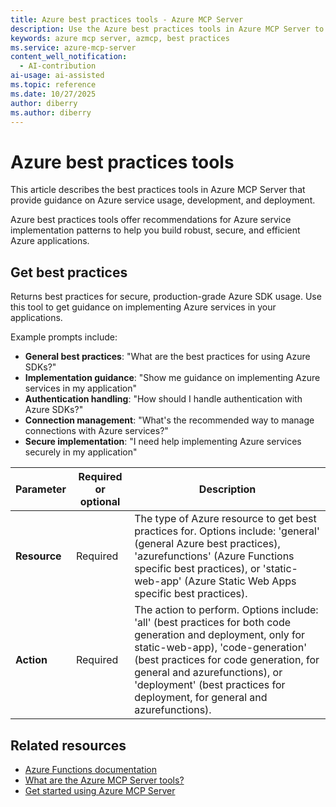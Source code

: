 ```yaml
---
title: Azure best practices tools - Azure MCP Server
description: Use the Azure best practices tools in Azure MCP Server to get guidance on Azure Functions development, deployment, and Azure SDK usage.
keywords: azure mcp server, azmcp, best practices
ms.service: azure-mcp-server
content_well_notification: 
  - AI-contribution
ai-usage: ai-assisted
ms.topic: reference
ms.date: 10/27/2025
author: diberry
ms.author: diberry
---
```


# Azure best practices tools

This article describes the best practices tools in Azure MCP Server that provide guidance on Azure service usage, development, and deployment.

Azure best practices tools offer recommendations for Azure service implementation patterns to help you build robust, secure, and efficient Azure applications.

## Get best practices

<!-- azmcp bestpractices get -->

Returns best practices for secure, production-grade Azure SDK usage. Use this tool to get guidance on implementing Azure services in your applications.

Example prompts include:

- **General best practices**: "What are the best practices for using Azure SDKs?"
- **Implementation guidance**: "Show me guidance on implementing Azure services in my application"
- **Authentication handling**: "How should I handle authentication with Azure SDKs?"
- **Connection management**: "What's the recommended way to manage connections with Azure services?"
- **Secure implementation**: "I need help implementing Azure services securely in my application"

| Parameter | Required or optional | Description |
|-----------|-------------|-------------|
| **Resource** | Required | The type of Azure resource to get best practices for. Options include: 'general' (general Azure best practices), 'azurefunctions' (Azure Functions specific best practices), or 'static-web-app' (Azure Static Web Apps specific best practices). |
| **Action** | Required | The action to perform. Options include: 'all' (best practices for both code generation and deployment, only for static-web-app), 'code-generation' (best practices for code generation, for general and azurefunctions), or 'deployment' (best practices for deployment, for general and azurefunctions). |

## Related resources

- [Azure Functions documentation](/azure/azure-functions/)
- [What are the Azure MCP Server tools?](index.md)
- [Get started using Azure MCP Server](../get-started.md)